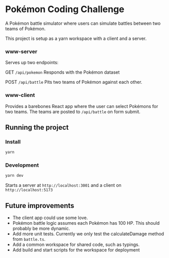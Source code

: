 # Pokémon Coding Challenge 

A Pokémon battle simulator where users can simulate battles between two teams of Pokémon.

This project is setup as a yarn workspace with a client and a server.

### www-server

Serves up two endpoints:

GET `/api/pokemon`
Responds with the Pokémon dataset

POST `/api/battle`
Pits two teams of Pokémon against each other.

### www-client

Provides a barebones React app where the user can select Pokémons for two teams. The teams are posted to `/api/battle` on form submit.

## Running the project

### Install

```bash
yarn
```

### Development

```bash
yarn dev
```

Starts a server at `http://localhost:3001` and a client on `http://localhost:5173`

## Future improvements

* The client app could use some love. 
* Pokémon battle logic assumes each Pokémon has 100 HP. This should probably be more dynamic.
* Add more unit tests. Currently we only test the calculateDamage method from `battle.ts`. 
* Add a common workspace for shared code, such as typings.
* Add build and start scripts for the workspace for deployment 
